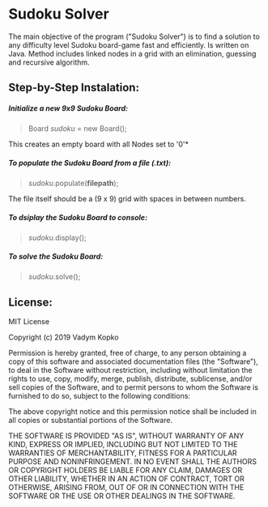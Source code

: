 # Sudoku Solver
The main objective of the program ("Sudoku Solver") is to find a solution to any difficulty level Sudoku board-game fast and efficiently.
Is written on Java. Method includes linked nodes in a grid with an elimination, guessing and recursive algorithm.

## Step-by-Step Instalation:

##### Initialize a new 9x9 Sudoku Board: 
> Board *sudoku* = new Board();

This creates an empty board with all Nodes set to '0'*

##### To populate the Sudoku Board from a file (.txt):
> *sudoku*.populate(**filepath**);

The file itself should be a (9 x 9) grid with spaces in between numbers.

##### To dsiplay the Sudoku Board to console:
> *sudoku*.display();

##### To solve the Sudoku Board:
> *sudoku*.solve();

## License:

MIT License

Copyright (c) 2019 Vadym Kopko

Permission is hereby granted, free of charge, to any person obtaining a copy
of this software and associated documentation files (the "Software"), to deal
in the Software without restriction, including without limitation the rights
to use, copy, modify, merge, publish, distribute, sublicense, and/or sell
copies of the Software, and to permit persons to whom the Software is
furnished to do so, subject to the following conditions:

The above copyright notice and this permission notice shall be included in all
copies or substantial portions of the Software.

THE SOFTWARE IS PROVIDED "AS IS", WITHOUT WARRANTY OF ANY KIND, EXPRESS OR
IMPLIED, INCLUDING BUT NOT LIMITED TO THE WARRANTIES OF MERCHANTABILITY,
FITNESS FOR A PARTICULAR PURPOSE AND NONINFRINGEMENT. IN NO EVENT SHALL THE
AUTHORS OR COPYRIGHT HOLDERS BE LIABLE FOR ANY CLAIM, DAMAGES OR OTHER
LIABILITY, WHETHER IN AN ACTION OF CONTRACT, TORT OR OTHERWISE, ARISING FROM,
OUT OF OR IN CONNECTION WITH THE SOFTWARE OR THE USE OR OTHER DEALINGS IN THE
SOFTWARE.
